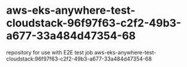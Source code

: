 # aws-eks-anywhere-test-cloudstack-96f97f63-c2f2-49b3-a677-33a484d47354-68
repository for use with E2E test job aws-eks-anywhere-test-cloudstack:96f97f63-c2f2-49b3-a677-33a484d47354-68
